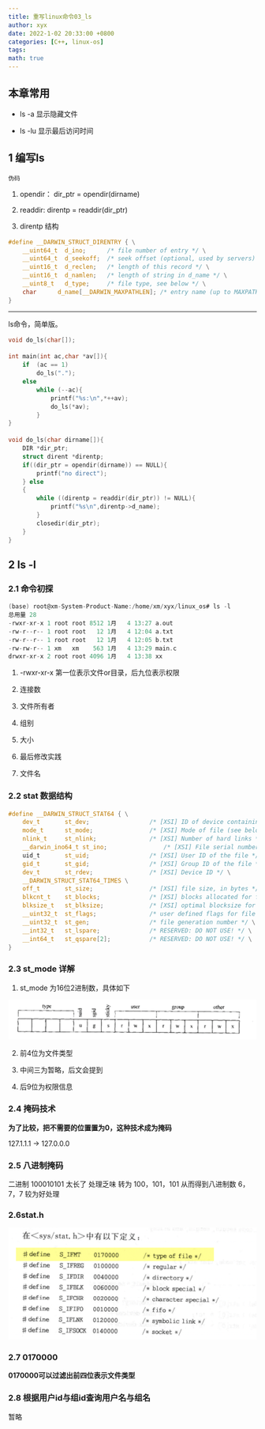 ```yaml
---
title: 重写linux命令03_ls
author: xyx
date: 2022-1-02 20:33:00 +0800
categories: [C++, linux-os]
tags: 
math: true
---
```


## 本章常用

- ls -a
显示隐藏文件 

- ls -lu
显示最后访问时间

## 1 编写ls

`伪码`  

1. opendir： dir_ptr = opendir(dirname)

2. readdir: direntp = readdir(dir_ptr)

3. direntp  结构

```c
#define __DARWIN_STRUCT_DIRENTRY { \
	__uint64_t  d_ino;      /* file number of entry */ \
	__uint64_t  d_seekoff;  /* seek offset (optional, used by servers) */ \
	__uint16_t  d_reclen;   /* length of this record */ \
	__uint16_t  d_namlen;   /* length of string in d_name */ \
	__uint8_t   d_type;     /* file type, see below */ \
	char      d_name[__DARWIN_MAXPATHLEN]; /* entry name (up to MAXPATHLEN bytes) */ \
}
```

---

ls命令，简单版。
```c
void do_ls(char[]);

int main(int ac,char *av[]){
    if  (ac == 1)
        do_ls(".");
    else
        while (--ac){
            printf("%s:\n",*++av);
            do_ls(*av);
        }
}

void do_ls(char dirname[]){
    DIR *dir_ptr;
    struct dirent *direntp;
    if((dir_ptr = opendir(dirname)) == NULL){
        printf("no direct");
    } else
    {
        while ((direntp = readdir(dir_ptr)) != NULL){
            printf("%s\n",direntp->d_name);
        }
        closedir(dir_ptr);
    }
}

```


## 2 ls -l

### 2.1 命令初探

```c
(base) root@xm-System-Product-Name:/home/xm/xyx/linux_os# ls -l
总用量 28
-rwxr-xr-x 1 root root 8512 1月   4 13:27 a.out
-rw-r--r-- 1 root root   12 1月   4 12:04 a.txt
-rw-r--r-- 1 root root   12 1月   4 12:05 b.txt
-rw-rw-r-- 1 xm   xm    563 1月   4 13:29 main.c
drwxr-xr-x 2 root root 4096 1月   4 13:38 xx
```

1. -rwxr-xr-x 
第一位表示文件or目录，后九位表示权限

2. 连接数

3. 文件所有者

4. 组别

5. 大小

6. 最后修改实践

7. 文件名

### 2.2 stat 数据结构 

```c
#define __DARWIN_STRUCT_STAT64 { \
	dev_t		st_dev;                 /* [XSI] ID of device containing file */ \
	mode_t		st_mode;                /* [XSI] Mode of file (see below) */ \
	nlink_t		st_nlink;               /* [XSI] Number of hard links */ \
	__darwin_ino64_t st_ino;                /* [XSI] File serial number */ \
	uid_t		st_uid;                 /* [XSI] User ID of the file */ \
	gid_t		st_gid;                 /* [XSI] Group ID of the file */ \
	dev_t		st_rdev;                /* [XSI] Device ID */ \
	__DARWIN_STRUCT_STAT64_TIMES \
	off_t		st_size;                /* [XSI] file size, in bytes */ \
	blkcnt_t	st_blocks;              /* [XSI] blocks allocated for file */ \
	blksize_t	st_blksize;             /* [XSI] optimal blocksize for I/O */ \
	__uint32_t	st_flags;               /* user defined flags for file */ \
	__uint32_t	st_gen;                 /* file generation number */ \
	__int32_t	st_lspare;              /* RESERVED: DO NOT USE! */ \
	__int64_t	st_qspare[2];           /* RESERVED: DO NOT USE! */ \
}
```

### 2.3 st_mode 详解

1. st_mode 为16位2进制数，具体如下

![p1](/assets/ims/2022.01/p1.png)

2. 前4位为文件类型

3. 中间三为暂略，后文会提到

4. 后9位为权限信息

### 2.4 掩码技术

**为了比较，把不需要的位置置为0，这种技术成为掩码**

127.1.1.1  -> 127.0.0.0

### 2.5 八进制掩码

二进制 100010101 太长了 处理乏味
转为   100，101，101 从而得到八进制数 6，7，7 较为好处理

### 2.6stat.h 

![p1](/assets/ims/2022.01/p2.png)


### 2.7 0170000 

**0170000可以过滤出前四位表示文件类型**


### 2.8 根据用户id与组id查询用户名与组名

暂略